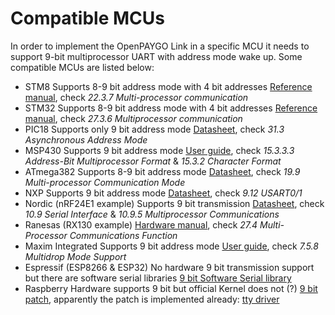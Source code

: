 # Compatible MCUs
In order to implement the OpenPAYGO Link in a specific MCU it needs to support 9-bit multiprocessor UART with address mode wake up. Some compatible MCUs are listed below:

* STM8
Supports 8-9 bit address mode with 4 bit addresses
[Reference manual](https://www.st.com/content/ccc/resource/technical/document/reference_manual/9a/1b/85/07/ca/eb/4f/dd/CD00190271.pdf/files/CD00190271.pdf/jcr:content/translations/en.CD00190271.pdf), check _22.3.7 Multi-processor communication_
* STM32
Supports 8-9 bit address mode with 4 bit addresses
[Reference manual](https://www.st.com/resource/en/reference_manual/cd00171190-stm32f101xx-stm32f102xx-stm32f103xx-stm32f105xx-and-stm32f107xx-advanced-armbased-32bit-mcus-stmicroelectronics.pdf), check _27.3.6 Multiprocessor communication_
* PIC18
Supports only 9 bit address mode
[Datasheet](http://ww1.microchip.com/downloads/en/DeviceDoc/PIC18LF26-27-45-46-47-55-56-57K42-Data-Sheet-40001919C.pdf), check _31.3 Asynchronous Address Mode_
* MSP430
Supports 9 bit address mode
[User guide](https://www.ti.com/lit/ug/slau144j/slau144j.pdf?ts=1588848816104), check _15.3.3.3 Address-Bit Multiprocessor Format_ & _15.3.2 Character Format_
* ATmega382
Supports 8-9 bit address mode
[Datasheet](http://ww1.microchip.com/downloads/en/DeviceDoc/Atmel-7810-Automotive-Microcontrollers-ATmega328P_Datasheet.pdf), check _19.9 Multi-processor Communication Mode_
* NXP
Supports 9 bit address mode
[Datasheet](https://www.nxp.com/docs/en/data-sheet/LPC802.pdf), check _9.12 USART0/1_
* Nordic (nRF24E1 example)
Supports 9 bit transmission
[Datasheet](http://www.keil.com/dd/docs/datashts/nordic/nrf24e1.pdf), check _10.9 Serial Interface_ & _10.9.5 Multiprocessor Communications_
* Ranesas (RX130 example)
[Hardware manual](https://www.renesas.com/us/en/doc/products/mpumcu/rx100/r01uh0560ej0300-rx130.pdf?key=76ac3ae182fd3686a9ba068a7f3a03de), check _27.4 Multi-Processor Communications Function_
* Maxim Integrated
Supports 9 bit address mode
[User guide](https://pdfserv.maximintegrated.com/en/an/AN6242.pdf), check _7.5.8 Multidrop Mode Support_
* Espressif (ESP8266 & ESP32)
No hardware 9 bit transmission support but there are software serial libraries
[9 bit Software Serial library](https://github.com/ionini/espsoftwareserial)
* Raspberry
Hardware supports 9 bit but official Kernel does not (?)
[9 bit patch](https://patchwork.kernel.org/patch/8498531/), apparently the patch
is implemented already: [tty driver](https://github.com/raspberrypi/linux/blob/rpi-4.19.y/drivers/tty/serial/amba-pl011.c)
